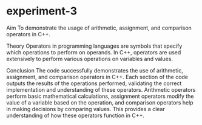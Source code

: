 # experiment-3
Aim
To demonstrate the usage of arithmetic, assignment, and comparison operators in C++.

Theory
Operators in programming languages are symbols that specify which operations to perform on operands. In C++, operators are used extensively to perform various operations on variables and values.

Conclusion
The code successfully demonstrates the use of arithmetic, assignment, and comparison operators in C++. Each section of the code outputs the results of the operations performed, validating the correct implementation and understanding of these operators. Arithmetic operators perform basic mathematical calculations, assignment operators modify the value of a variable based on the operation, and comparison operators help in making decisions by comparing values. This provides a clear understanding of how these operators function in C++.
